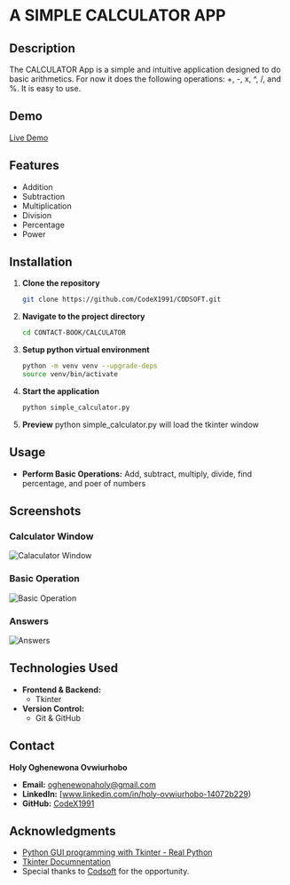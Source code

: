 # A SIMPLE CALCULATOR APP
## Description
The CALCULATOR App is a simple and intuitive application designed to do basic arithmetics.
For now it does the following operations: +, -, x, ^, /, and %. It is easy to use.
## Demo
[Live Demo](https://youtu.be/R2yZT43d1WU)

## Features
- Addition
- Subtraction
- Multiplication
- Division
- Percentage
- Power

## Installation
1. **Clone the repository**
   ```bash
   git clone https://github.com/CodeX1991/CODSOFT.git
2. **Navigate to the project directory**
   ```bash
   cd CONTACT-BOOK/CALCULATOR
3. **Setup python virtual environment**
   ```bash
   python -m venv venv --upgrade-deps
   source venv/bin/activate
5. **Start the application**
   ```bash
   python simple_calculator.py
6. **Preview**
   python simple_calculator.py will load the tkinter window
## Usage
- **Perform Basic Operations:** Add, subtract, multiply, divide, find percentage, and poer of numbers
## Screenshots

### Calculator Window
![Calaculator Window](https://github.com/CodeX1991/CODSOFT/blob/main/CALCULATOR/Images/Calculator_home_page.png)

### Basic Operation
![Basic Operation](https://github.com/CodeX1991/CODSOFT/blob/main/CALCULATOR/Images/Calculator_op.png)

### Answers
![Answers](https://github.com/CodeX1991/CODSOFT/blob/main/CALCULATOR/Images/Calculator_ans.png)

## Technologies Used
- **Frontend & Backend:**
  - Tkinter
- **Version Control:**
  - Git & GitHub

## Contact
**Holy Oghenewona Ovwiurhobo**
- **Email:** oghenewonaholy@gmail.com
- **LinkedIn:** [www.linkedin.com/in/holy-ovwiurhobo-14072b229)
- **GitHub:** [CodeX1991](https://github.com/CodeX1991)

## Acknowledgments
- [Python GUI programming with Tkinter - Real Python](https://realpython.com/python-gui-tkinter/)
- [Tkinter Documnentation](https://docs.python.org/3/library/tkinter.html)
- Special thanks to [Codsoft](https://www.codsoft.in/) for the opportunity.
